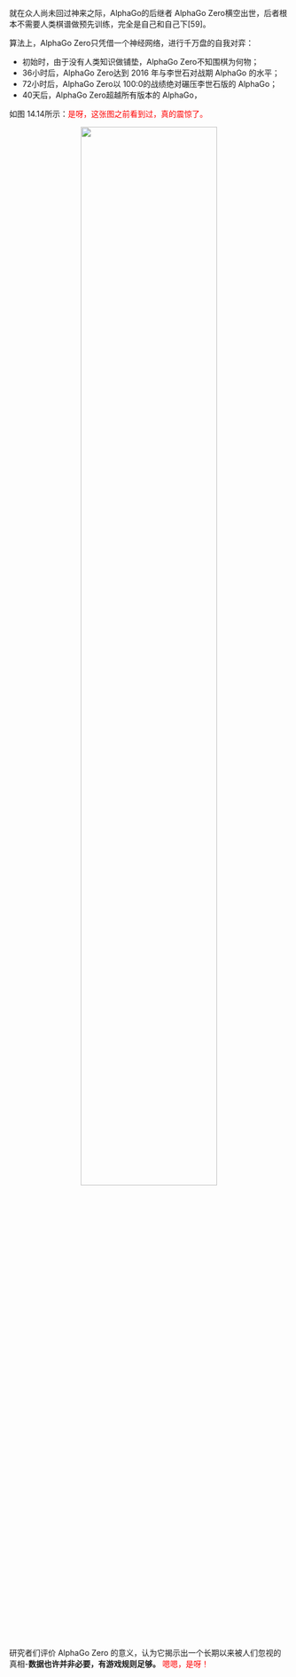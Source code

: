 

就在众人尚未回过神来之际，AlphaGo的后继者 AlphaGo Zero横空出世，后者根本不需要人类棋谱做预先训练，完全是自己和自己下[59]。

算法上，AlphaGo Zero只凭借一个神经网络，进行千万盘的自我对弈：

- 初始时，由于没有人类知识做铺垫，AlphaGo Zero不知围棋为何物；
- 36小时后，AlphaGo Zero达到 2016 年与李世石对战期 AlphaGo 的水平；
- 72小时后，AlphaGo Zero以 100∶0的战绩绝对碾压李世石版的 AlphaGo；
- 40天后，AlphaGo Zero超越所有版本的 AlphaGo，

如图 14.14所示：<span style="color:red;">是呀，这张图之前看到过，真的震惊了。</span>

<p align="center">
    <img width="70%" height="70%" src="http://images.iterate.site/blog/image/20190427/VtQ6IfCabpDs.png?imageslim">
</p>

研究者们评价 AlphaGo Zero 的意义，认为它揭示出一个长期以来被人们忽视的真相-**数据也许并非必要，有游戏规则足够。** <span style="color:red;">嗯嗯，是呀！</span>
